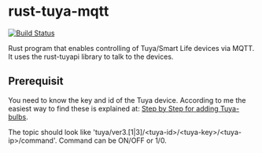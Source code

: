 # rust-tuya-mqtt
[![Build Status](https://github.com/EmilSodergren/rust-tuya-mqtt/actions/workflows/mean_bean_ci.yml/badge.svg)](https://github.com/EmilSodergren/rust-tuya-mqtt/actions/workflows/mean_bean_ci.yml)

Rust program that enables controlling of Tuya/Smart Life devices via MQTT. It uses the rust-tuyapi library to talk to the devices.

## Prerequisit
You need to know the key and id of the Tuya device. According to me the easiest way to find these is explained at: [Step by Step for adding Tuya-bulbs](https://community.openhab.org/t/step-by-step-guide-for-adding-tuya-bulbs-wi-fi-smart-led-smart-life-app-to-oh2-using-tuya-mqtt-js-by-agentk/59371).

The topic should look like 'tuya/ver3.[1|3]/\<tuya-id>/\<tuya-key>/\<tuya-ip>/command'. Command can be ON/OFF or 1/0.

